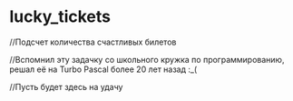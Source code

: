 # lucky_tickets

//Подсчет количества счастливых билетов

//Вспомнил эту задачку со школьного кружка по программированию, решал её на Turbo Pascal более 20 лет назад :_(


//Пусть будет здесь на удачу
